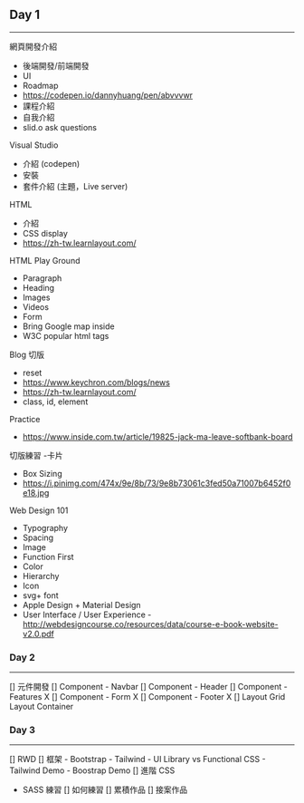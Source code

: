## Day 1

---

網頁開發介紹

- 後端開發/前端開發
- UI
- Roadmap
- https://codepen.io/dannyhuang/pen/abvvvwr
- 課程介紹
- 自我介紹
- slid.o ask questions

Visual Studio

- 介紹 (codepen)
- 安裝
- 套件介紹 (主題，Live server)

HTML

- 介紹
- CSS display
- https://zh-tw.learnlayout.com/

HTML Play Ground

- Paragraph
- Heading
- Images
- Videos
- Form
- Bring Google map inside
- W3C popular html tags

Blog 切版

- reset
- https://www.keychron.com/blogs/news
- https://zh-tw.learnlayout.com/
- class, id, element

Practice

- https://www.inside.com.tw/article/19825-jack-ma-leave-softbank-board

切版練習 -卡片

- Box Sizing
- https://i.pinimg.com/474x/9e/8b/73/9e8b73061c3fed50a71007b6452f0e18.jpg

Web Design 101

- Typography
- Spacing
- Image
- Function First
- Color
- Hierarchy
- Icon
- svg+ font
- Apple Design + Material Design
- User Interface / User Experience -http://webdesigncourse.co/resources/data/course-e-book-website-v2.0.pdf

### Day 2

---

[] 元件開發
[] Component - Navbar
[] Component - Header
[] Component - Features X
[] Component - Form X
[] Component - Footer X
[] Layout
Grid Layout
Container

### Day 3

---

[] RWD
[] 框架 - Bootstrap - Tailwind - UI Library vs Functional CSS - Tailwind Demo - Boostrap Demo
[] 進階 CSS

- SASS 練習
  [] 如何練習
  [] 累積作品
  [] 接案作品
